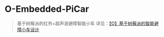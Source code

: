 # O-Embedded-PiCar

>基于树莓派的红外+超声波避障智能小车
>详见：[【O】基于树莓派的智能避障小车设计](https://mengze.top/[O]基于树莓派的智能避障小车设计/)
